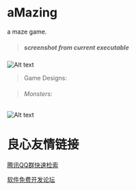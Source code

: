 aMazing
=======

a maze game.

> ##### screenshot from current executable
![Alt text](/arts/油腻的师姐.png)


> Game Designs:

> ###### Monsters:

![Alt text](/arts/moster.jpg?raw=true )


 # 良心友情链接

[腾讯QQ群快速检索](http://u.720life.cn/s/8cf73f7c)

[软件免费开发论坛](http://u.720life.cn/s/bbb01dc0)